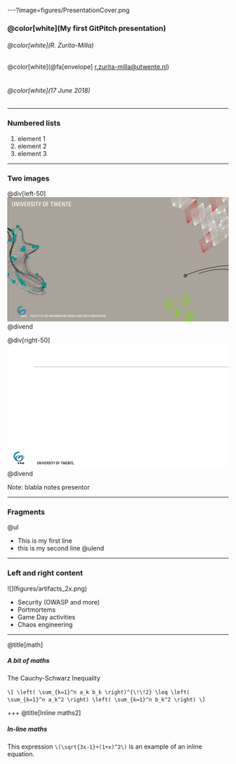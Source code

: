 ---?image=figures/PresentationCover.png

### @color[white](My first GitPitch presentation)
###### @color[white](R. Zurita-Milla)
@color[white](@fa[envelope] r.zurita-milla@utwente.nl)
<br><br>
###### @color[white](17 June 2018) 


---
### Numbered lists 
1. element 1
2. element 2
3. element 3

---
### Two images 

@div[left-50]
![](figures/PresentationCover.png)
@divend

@div[right-50]
![](figures/Presentation1.png)
@divend

Note: blabla notes presentor

---
### Fragments 
@ul
- This is my first line
- this is my second line
@ulend

---
### Left and right content
<div class="left">
![](figures/artifacts_2x.png)
</div>
<div class="right">
    <ul>
        <li>Security (OWASP and more)</li>
        <li>‎Portmortems</li>
        <li>Game Day activities</li>
        <li>Chaos engineering</li>
    </ul>
</div>

---
@title[math]
##### A bit of maths 

The Cauchy-Schwarz Inequality

`\[
\left( \sum_{k=1}^n a_k b_k \right)^{\!\!2} \leq
 \left( \sum_{k=1}^n a_k^2 \right) \left( \sum_{k=1}^n b_k^2 \right)
\]`

+++
@title[Inline maths2]
##### In-line maths

This expression `\(\sqrt{3x-1}+(1+x)^2\)` is an example of an inline equation.











